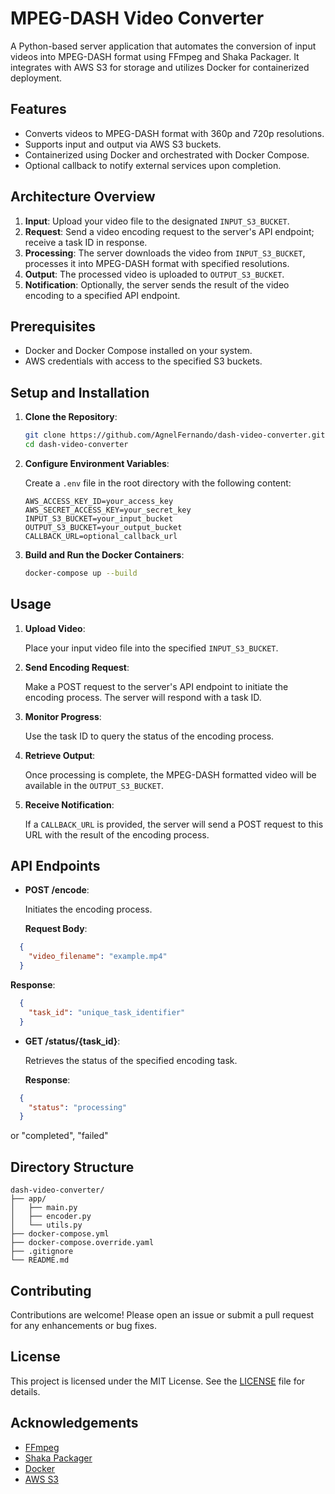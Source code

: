 # MPEG-DASH Video Converter

A Python-based server application that automates the conversion of input videos into MPEG-DASH format using FFmpeg and Shaka Packager. It integrates with AWS S3 for storage and utilizes Docker for containerized deployment.

## Features

- Converts videos to MPEG-DASH format with 360p and 720p resolutions.
- Supports input and output via AWS S3 buckets.
- Containerized using Docker and orchestrated with Docker Compose.
- Optional callback to notify external services upon completion.

## Architecture Overview

1. **Input**: Upload your video file to the designated `INPUT_S3_BUCKET`.
2. **Request**: Send a video encoding request to the server's API endpoint; receive a task ID in response.
3. **Processing**: The server downloads the video from `INPUT_S3_BUCKET`, processes it into MPEG-DASH format with specified resolutions.
4. **Output**: The processed video is uploaded to `OUTPUT_S3_BUCKET`.
5. **Notification**: Optionally, the server sends the result of the video encoding to a specified API endpoint.

## Prerequisites

- Docker and Docker Compose installed on your system.
- AWS credentials with access to the specified S3 buckets.

## Setup and Installation

1. **Clone the Repository**:

   ```bash
   git clone https://github.com/AgnelFernando/dash-video-converter.git
   cd dash-video-converter
   ```


2. **Configure Environment Variables**:

   Create a `.env` file in the root directory with the following content:

   ```env
   AWS_ACCESS_KEY_ID=your_access_key
   AWS_SECRET_ACCESS_KEY=your_secret_key
   INPUT_S3_BUCKET=your_input_bucket
   OUTPUT_S3_BUCKET=your_output_bucket
   CALLBACK_URL=optional_callback_url
   ```


3. **Build and Run the Docker Containers**:

   ```bash
   docker-compose up --build
   ```


## Usage

1. **Upload Video**:

   Place your input video file into the specified `INPUT_S3_BUCKET`.

2. **Send Encoding Request**:

   Make a POST request to the server's API endpoint to initiate the encoding process. The server will respond with a task ID.

3. **Monitor Progress**:

   Use the task ID to query the status of the encoding process.

4. **Retrieve Output**:

   Once processing is complete, the MPEG-DASH formatted video will be available in the `OUTPUT_S3_BUCKET`.

5. **Receive Notification**:

   If a `CALLBACK_URL` is provided, the server will send a POST request to this URL with the result of the encoding process.

## API Endpoints

- **POST /encode**:

  Initiates the encoding process.

  **Request Body**:

  
```json
  {
    "video_filename": "example.mp4"
  }
  ```


  **Response**:

  
```json
  {
    "task_id": "unique_task_identifier"
  }
  ```


- **GET /status/{task_id}**:

  Retrieves the status of the specified encoding task.

  **Response**:

  
```json
  {
    "status": "processing" 
  }
  ```
 or "completed", "failed"


## Directory Structure


```plaintext
dash-video-converter/
├── app/
│   ├── main.py
│   ├── encoder.py
│   └── utils.py
├── docker-compose.yml
├── docker-compose.override.yaml
├── .gitignore
└── README.md
```


## Contributing

Contributions are welcome! Please open an issue or submit a pull request for any enhancements or bug fixes.

## License

This project is licensed under the MIT License. See the [LICENSE](LICENSE) file for details.

## Acknowledgements

- [FFmpeg](https://ffmpeg.org/)
- [Shaka Packager](https://github.com/shaka-project/shaka-packager)
- [Docker](https://www.docker.com/)
- [AWS S3](https://aws.amazon.com/s3/)
